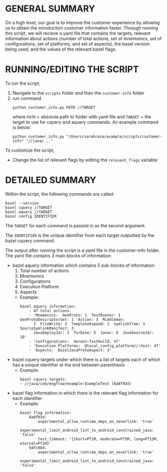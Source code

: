 # GENERAL SUMMARY
On a high level, our goal is to improve the customer experience by allowing us to obtain 
the introduction customer information faster. Through running this script, we will recieve 
a yaml file that contains the targets, relevant information about actions (number of total 
actions, set of mnemonics, set of configurations, set of platforms, and set of aspects), the 
bazel version being used, and the values of the relevant bazel flags. 

# RUNNING/EDITING THE SCRIPT 
To run the script, 
1. Navigate to the ```scripts``` folder and then the ```customer-info``` folder
2. run command 
   ```
   python customer_info.py PATH //TARGET
   ``` 
   where ```PATH``` = 
   absolute path to folder with yaml file and ```TARGET``` = the target to use 
   for cquery and aquery commands. An example command is below: 
   ```
   python customer_info.py "/Users/sarahraza/example/scripts/customer-info" "//java/..."
   ```
   
To customize the script,
- Change the list of relevant flags by editing the ```relevant_flags``` variable 

# DETAILED SUMMARY
Within the script, the following commands are called:
```
bazel --version
bazel cquery //TARGET
bazel aquery //TARGET
bazel config IDENTIFIER
```

The ```TARGET``` for each command is passed in as the second argument.

The ```IDENTIFIER``` is the unique identifier from each target outputted by the bazel cquery command.

The output after running the script is a yaml file in the customer-info folder. The yaml 
file contains 3 main blocks of information:
- bazel aquery information which contains 5 sub-blocks of information
  1. Total number of actions 
  2. Mnemonics 
  3. Configurations 
  4. Execution Platform
  5. Aspects
  - Example: 
    ```
    bazel aquery information:
        - 47 total actions.
        - 'Mnemonics:  GenProto: 1  TestRunner: 1  GenProtoDescriptorSet: 1  Action: 3  Middleman: 
          3  FileWrite: 3  TemplateExpand: 3  SymlinkTree: 3  SourceSymlinkManifest: 3  
          JavaDeployJar: 3  Turbine: 5  Javac: 8  JavaSourceJar: 10'
        - 'Configurations:  darwin-fastbuild: 47'
        - 'Execution Platforms:  @local_config_platform//:host: 47'
        - 'Aspects:  BazelJavaProtoAspect: 3'
    ```
- bazel cquery targets under which there is a list of targets each of which has a unique 
  identifier at the end between parenthesis 
  - Example:
    ```
    bazel cquery targets: 
    - //java/com/engflow/example:ExampleTest (8a8f93d)
    ```
- bazel flag information in which there is the relevant flag information for each identifier
  - Example: 
    ```
    bazel flag information:
        8a8f93d:
            experimental_allow_runtime_deps_on_neverlink: 'true'
            experimental_limit_android_lint_to_android_constrained_java: 'false'
            test_timeout: '{short=PT1M, moderate=PT5M, long=PT15M, eternal=PT1H}'
        94fc984:
            experimental_allow_runtime_deps_on_neverlink: 'true'
            experimental_limit_android_lint_to_android_constrained_java: 'false'
    ```